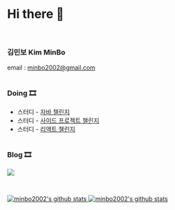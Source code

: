 # Hi there 👋 

<br>

### 김민보 Kim MinBo <br>
email : minbo2002@gmail.com <br><br>

### Doing 🎞
- 스터디 - [자바 챌린지](https://github.com/minbo2002/Java-Challenge-Study)
- 스터디 - [사이드 프로젝트 챌린지](https://github.com/minbo2002/side-project-challenge-study)
- 스터디 - [리액트 챌린지](https://github.com/minbo2002/React-Challenge-Study/tree/main) <br><br>

### Blog 🎞 
<a href="https://velog.io/@minbo2002" target="_blank"><img src="https://img.shields.io/badge/velog-20C997?style=for-the-badge&logo=velog&logoColor=white">

<br>
  
![minbo2002's github stats](https://github-readme-stats.vercel.app/api?username=minbo2002&show_icons=true)  [![minbo2002's github stats](https://github-readme-stats.vercel.app/api/top-langs/?username=minbo2002&show_icons=true&hide_border=true&title_color=004386&icon_color=004386&layout=compact)](https://github.com/minbo2002)
